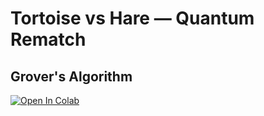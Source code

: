 # Tortoise vs Hare — Quantum Rematch
## Grover's Algorithm

[![Open In Colab](https://colab.research.google.com/assets/colab-badge.svg)](https://colab.research.google.com/github/splch/quantum-tales/blob/master/code/Grover's%20Algorithm/Grover's%20Algorithm.ipynb)